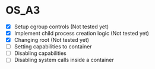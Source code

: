 # OS_A3

- [x] Setup cgroup controls (Not tested yet)
- [x] Implement child process creation logic (Not tested yet)
- [x] Changing root (Not tested yet)
- [ ] Setting capabilities to container
- [ ] Disabling capabilities
- [ ] Disabling system calls inside a container
